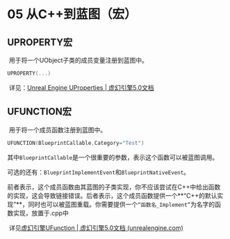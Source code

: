 # 05 从C++到蓝图（宏）

## UPROPERTY宏

​	用于将一个UObject子类的成员变量注册到蓝图中。

```C++
UPROPERTY(...)
```

​	详见：[Unreal Engine UProperties | 虚幻引擎5.0文档](https://docs.unrealengine.com/5.0/zh-CN/unreal-engine-uproperties/)

## UFUNCTION宏

​	用于将一个成员函数注册到蓝图中。

```C++
UFUNCTION(BlueprintCallable,Category="Test")
```

​	其中`BlueprintCallable`是一个很重要的参数，表示这个函数可以被蓝图调用。

​	可选的还有：`BlueprintImplementEvent`和`BlueprintNativeEvent`。

​	前者表示，这个成员函数由其蓝图的子类实现，你不应该尝试在C++中给出函数的实现，这会导致链接错误。后者表示，这个成员函数提供一个**“C++的默认实现”**，同时也可以被蓝图重载。你需要提供一个`“函数名_Implement”`为名字的函数实现，放置于.cpp中

​	详见[虚幻引擎UFunction | 虚幻引擎5.0文档 (unrealengine.com)](https://docs.unrealengine.com/5.0/zh-CN/ufunctions-in-unreal-engine/)